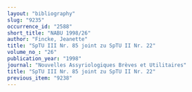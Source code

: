 ```yaml
---
layout: "bibliography"
slug: "9235"
occurrence_id: "2588"
short_title: "NABU 1998/26"
author: "Fincke, Jeanette"
title: "SpTU III Nr. 85 joint zu SpTU II Nr. 22"
volume_no_: "26"
publication_year: "1998"
journal: "Nouvelles Assyriologiques Brèves et Utilitaires"
title: "SpTU III Nr. 85 joint zu SpTU II Nr. 22"
previous_item: "9238"
---
```

